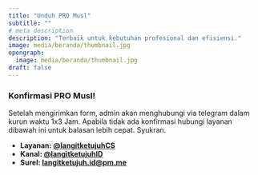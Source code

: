 ```yaml
---
title: "Unduh PRO Musl"
subtitle: ""
# meta description
description: "Terbaik untuk kebutuhan profesional dan efisiensi."
image: media/beranda/thumbnail.jpg
opengraph:
  image: media/beranda/thumbnail.jpg
draft: false
---
```


### Konfirmasi PRO Musl!
Setelah mengirimkan form, admin akan menghubungi via telegram dalam kurun waktu 1x3 Jam. Apabila tidak ada konfirmasi hubungi layanan dibawah ini untuk balasan lebih cepat. Syukran.

* **Layanan: [@langitketujuhCS](https://t.me/langitketujuhCS)**
* **Kanal: [@langitketujuhID](https://t.me/langitketujuhID)**
* **Surel: [langitketujuh.id@pm.me](mailto:langitketujuh.id@pm.me)**
